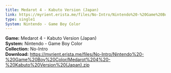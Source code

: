 ```yaml
---
title: Medarot 4 - Kabuto Version (Japan)
link: https://myrient.erista.me/files/No-Intro/Nintendo%20-%20Game%20Boy%20Color/Medarot%204%20-%20Kabuto%20Version%20(Japan).zip
type: single1
System: Nintendo - Game Boy Color
---
```

<b>Game:</b> Medarot 4 - Kabuto Version (Japan)<br>
<b>System:</b> Nintendo - Game Boy Color<br>
<b>Collection:</b> No-Intro<br>
<b>Download:</b> https://myrient.erista.me/files/No-Intro/Nintendo%20-%20Game%20Boy%20Color/Medarot%204%20-%20Kabuto%20Version%20(Japan).zip
